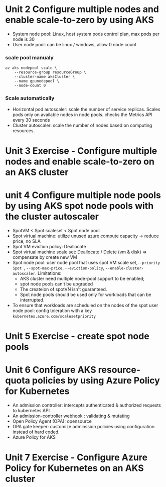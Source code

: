 # Unit 2 Configure multiple nodes and enable scale-to-zero by using AKS
- System node pool: Linux, host system pods control plan, max pods per node is 30
- User node pool: can be linux / windows, allow 0 node count

### scale pool manualy
```
az aks nodepool scale \
    --resource-group resourceGroup \
    --cluster-name aksCluster \
    --name gpunodepool \
    --node-count 0
```

### Scale automatically
- Horizontal pod autoscaler: scale the number of service replicas. Scales pods only on available nodes in node pools. checks the Metrics API every 30 seconds
- Cluster autoscaler: scale the number of nodes based on computing resources.

# Unit 3 Exercise - Configure multiple nodes and enable scale-to-zero on an AKS cluster

# unit 4 Configure multiple node pools by using AKS spot node pools with the cluster autoscaler
- SpotVM < Spot scaleset < Spot node pool 
- Spot virtual machine: utilize unused azure compute capacity -> reduce price, no SLA
- Spot VM eviction policy: Deallocate
- Spot virtual machine scale set: Deallocate / Delete (vm & disk) => compensate by create new VM
- Spot node pool: user node pool that uses spot VM scale set,`--priority Spot `, `--spot-max-price`, `--eviction-policy`, `--enable-cluster-autoscaler`. Limitations:
    - AKS cluster need multiple node-pool support to be enabled; 
    - spot node pools can't be upgraded
    - The createion of spotVN isn't guaranteed.
    - Spot node pools should be used only for workloads that can be interrupted.
- To ensure that workloads are scheduled on the nodes of the spot user node pool: config toleration with a key `kubernetes.azure.com/scalesetpriority`

# Unit 5 Exercise - create spot node pools

# Unit 6 Configure AKS resource-quota policies by using Azure Policy for Kubernetes
- An admission controller: intercepts authenticated & authorized requests to kubernetes API
- An admission-controller webhook : validating & mutating
- Open Policy Agent (OPA): opensource
- OPA gate keeper: customize adminssion policies using configuration instead of hard coded.
- Azure Policy for AKS

# Unit 7 Exercise - Configure Azure Policy for Kubernetes on an AKS cluster